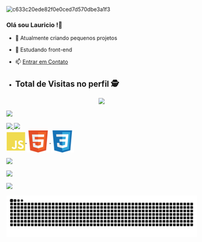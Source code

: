 
![c633c20ede82f0e0ced7d570dbe3a1f3](https://64.media.tumblr.com/058bedd7c92dffd6ca62364852ae07e6/52326f2c5494f9b0-3f/s1280x1920/14b318c10711e449a0d85f8ad9fda772bf035fff.gifv)





### Olá sou Lauricio !👋



- 🔭 Atualmente criando pequenos projetos
- 🌱 Estudando front-end
- 📫 <a href="https://br.linkedin.com/in/lauricio-de-souza-776b04215">Entrar em Contato</a>

-  ## Total de Visitas no perfil :detective: <br>
 <p align="center"> 
   <img alingn="center" width="300" src="https://profile-counter.glitch.me/LauricioX/count.svg" />
 </p>



<p align="left">
  <a href="https://discord.com/channels/856733788717711361/856734060868927508" alt="Discord">
  <img src="https://cincydiscord.com/wp-content/uploads/2019/02/CINCYDISCORDJOIN.png"/></a>
</p>

 <div>
      <a href="https://github.com/LauricioX">
      <img height="130em" src="https://github-readme-stats.vercel.app/api?username=LauricioX&show_icons=true&theme=dark&include_all_commits=true&count_private=true"/>
      <img height="130em"  src="https://github-readme-stats.vercel.app/api/top-langs/?username=LauricioX&layout=compact&langs_count=7&theme=dark"/>
    </div>
    
   
  <img align="center" alt="Rafa-Js" height="50" width="50" src="https://raw.githubusercontent.com/devicons/devicon/master/icons/javascript/javascript-plain.svg">
  <img align="center" alt="Rafa-HTML" height="60" width="60" src="https://raw.githubusercontent.com/devicons/devicon/master/icons/html5/html5-original.svg">
  <img align="center" alt="Rafa-CSS" height="60" width="60" src="https://raw.githubusercontent.com/devicons/devicon/master/icons/css3/css3-original.svg">

</div>


<div>
   
  <a href="https://www.instagram.com/lauricio_rgba/" target="_blank"><img src="https://img.shields.io/badge/-Instagram-%23E4405F?style=for-the-badge&logo=instagram&logoColor=white" target="_blank"></a>
 
  
 <a href="#" target="_blank"><img src="https://img.shields.io/badge/Discord-7289DA?style=for-the-badge&logo=discord&logoColor=white" target="_blank"></a> 

  
  <a href="https://br.linkedin.com/in/lauricio-de-souza-776b04215" target="_blank"><img src="https://img.shields.io/badge/-LinkedIn-%230077B5?style=for-the-badge&logo=linkedin&logoColor=white" target="_blank"></a> 
</div>

 ![Snake animation](https://github.com/LauricioX/LauricioX/blob/output/github-contribution-grid-snake.svg)

